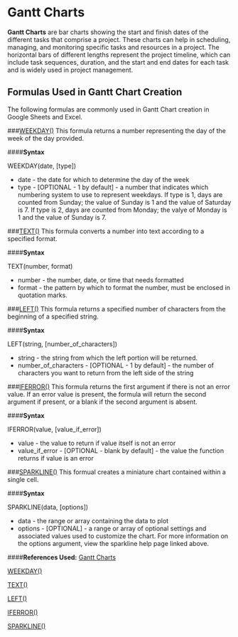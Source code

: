 # Gantt Charts

**Gantt Charts** are bar charts showing the start and finish dates of the different tasks that comprise a project. These charts can help in scheduling, managing, and monitoring specific tasks and resources in a project. The horizontal bars of different lengths represent the project timeline, which can include task sequences, duration, and the start and end dates for each task and is widely used in project management.

## Formulas Used in Gantt Chart Creation

The following formulas are commonly used in Gantt Chart creation in Google Sheets and Excel. 

###[WEEKDAY()](https://support.google.com/docs/answer/3092985?hl=en)
This formula returns a number representing the day of the week of the day provided. 

####**Syntax**

WEEKDAY(date, [type])
  * date - the date for which to determine the day of the week
  * type - [OPTIONAL - 1 by default] - a number that indicates which numbering system to use to represent weekdays. If type is 1, days are counted from Sunday; the value of Sunday is 1 and the value of Saturday is 7. If type is 2, days are counted from Monday; the valye of Monday is 1 and the value of Sunday is 7.


###[TEXT()](https://support.google.com/docs/answer/3094139?hl=en&sjid=3583168966296803426-NC)
This formula converts a number into text according to a specified format.

####**Syntax**

TEXT(number, format)
  * number - the number, date, or time that needs formatted
  * format - the pattern by which to format the number, must be enclosed in quotation marks.

###[LEFT()](https://support.google.com/docs/answer/3094079?hl=en)
This formula returns a specified number of characters from the beginning of a specified string.

####**Syntax**

LEFT(string, [number_of_characters])
  * string - the string from which the left portion will be returned.
  * number_of_characters - [OPTIONAL - 1 by default] - the number of characters you want to return from the left side of the string

###[IFERROR()](https://support.google.com/docs/answer/3093304?hl=en&sjid=3583168966296803426-NC)
This formula returns the first argument if there is not an error value. If an error value is present, the formula will return the second argument if present, or a blank if the second argument is absent.

####**Syntax**

IFERROR(value, [value_if_error])
  * value - the value to return if value itself is not an error
  * value_if_error - [OPTIONAL - blank by default] - the value the function returns if value is an error

###[SPARKLINE()](https://support.google.com/docs/answer/3093289?hl=en&sjid=3583168966296803426-NC)
This formual creates a miniature chart contained within a single cell.

####**Syntax**

SPARKLINE(data, [options])
  * data - the range or array containing the data to plot
  * options - [OPTIONAL] - a range or array of optional settings and associated values used to customize the chart. For more information on the options argument, view the sparkline help page linked above.

####**References Used:**
[Gantt Charts](https://www.investopedia.com/terms/g/gantt-chart.asp)

[WEEKDAY()](https://support.google.com/docs/answer/3092985?hl=en)

[TEXT()](https://support.google.com/docs/answer/3094139?hl=en&sjid=3583168966296803426-NC)

[LEFT()](https://support.google.com/docs/answer/3094079?hl=en)

[IFERROR()](https://support.google.com/docs/answer/3093304?hl=en&sjid=3583168966296803426-NC)

[SPARKLINE()](https://support.google.com/docs/answer/3093289?hl=en&sjid=3583168966296803426-NC)
